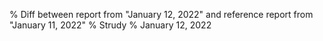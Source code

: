 % Diff between report from "January 12, 2022" and reference report from "January 11, 2022"
% Strudy
% January 12, 2022


